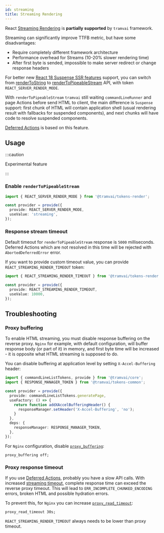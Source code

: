 ```yaml
---
id: streaming
title: Streaming Rendering
---
```


React [Streaming Rendering](https://www.patterns.dev/posts/streaming-ssr) is **partially supported** by `tramvai` framework.

Streaming can significantly improve TTFB metric, but have some disadvantages:
- Require completely different framework architecture
- Performance overhead for Streams (10-20% slower rendering time)
- After first byte is sended, impossible to make server redirect or change response headers

For better new [React 18 Suspense SSR features](https://beta.reactjs.org/reference/react-dom/server/renderToString#when-a-component-suspends-the-html-always-contains-a-fallback) support, you can switch from [renderToString](https://beta.reactjs.org/reference/react-dom/server/renderToString) to [renderToPipeableStream](https://beta.reactjs.org/reference/react-dom/server/renderToPipeableStream) API, with token `REACT_SERVER_RENDER_MODE`.

With `renderToPipeableStream` `tramvai` still waiting `commandLineRunner` and page Actions before send HTML to client, the main difference is `Suspense` support: first chunk of HTML will contain application shell (usual rendering result with fallbacks for suspended components), and next chunks will have code to resolve suspended components.

[Deferred Actions](03-features/09-data-fetching/06-streaming-data.md) is based on this feature.

## Usage

:::caution

Experimental feature

:::

### Enable `renderToPipeableStream`

```ts
import { REACT_SERVER_RENDER_MODE } from '@tramvai/tokens-render';

const provider = provide({
  provide: REACT_SERVER_RENDER_MODE,
  useValue: 'streaming',
});
```

### Response stream timeout

Default timeout for `renderToPipeableStream` response is `5000` milliseconds. Deferred Actions which are not resolved in this time will be rejected with `AbortedDeferredError` error.

If you want to provide custom timeout value, you can provide `REACT_STREAMING_RENDER_TIMEOUT` token:

```ts
import { REACT_STREAMING_RENDER_TIMEOUT } from '@tramvai/tokens-render';

const provider = provide({
  provide: REACT_STREAMING_RENDER_TIMEOUT,
  useValue: 10000,
});
```

## Troubleshooting

### Proxy buffering

To enable HTML streaming, you must disable response buffering on the reverse proxy. `Nginx` for example, with default configuration, will buffer response body (or part of it) in memory, and first byte time will be increased - it is opposite what HTML streaming is supposed to do.

You can disable buffering at application level by setting `X-Accel-Buffering` header:

```ts
import { commandLineListTokens, provide } from '@tramvai/core';
import { RESPONSE_MANAGER_TOKEN } from '@tramvai/tokens-common';

const provider = provide({
  provide: commandLineListTokens.generatePage,
  useFactory: () => {
    return function addXAccelBufferingHeader() {
      responseManager.setHeader('X-Accel-Buffering', 'no');
    }
  },
  deps: {
    responseManager: RESPONSE_MANAGER_TOKEN,
  },
});
```

For `Nginx` configuration, disable [`proxy_buffering`](https://nginx.org/en/docs/http/ngx_http_proxy_module.html#proxy_buffering):

```
proxy_buffering off;
```

### Proxy response timeout

If you use [Deferred Actions](03-features/09-data-fetching/06-streaming-data.md), probably you have a slow API calls. With increased [streaming timeout](#response-stream-timeout), complete response time can exceed the reverse proxy timeout. This will lead to `ERR_INCOMPLETE_CHUNKED_ENCODING` errors, broken HTML and possible hydration errors.

To prevent this, for `Nginx` you can increase [`proxy_read_timeout`](https://nginx.org/en/docs/http/ngx_http_proxy_module.html#proxy_read_timeout):

```
proxy_read_timeout 30s;
```

`REACT_STREAMING_RENDER_TIMEOUT` always needs to be lower than proxy timeout.
